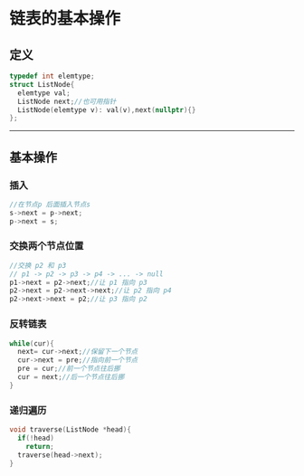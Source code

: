 # 链表的基本操作
## 定义
```c++
typedef int elemtype;
struct ListNode{
  elemtype val;
  ListNode next;//也可用指针
  ListNode(elemtype v): val(v),next(nullptr){}
};
```
------
## 基本操作
### 插入
```c++
//在节点p 后面插入节点s
s->next = p->next;
p->next = s;
```
### 交换两个节点位置
```c++
//交换 p2 和 p3
// p1 -> p2 -> p3 -> p4 -> ... -> null
p1->next = p2->next;//让 p1 指向 p3
p2->next = p2->next->next;//让 p2 指向 p4
p2->next->next = p2;//让 p3 指向 p2
```
### 反转链表
```c++
while(cur){
  next= cur->next;//保留下一个节点
  cur->next = pre;//指向前一个节点
  pre = cur;//前一个节点往后挪
  cur = next;//后一个节点往后挪
}
```
### 递归遍历
```c++
void traverse(ListNode *head){
  if(!head)
    return;
  traverse(head->next);
}
```
